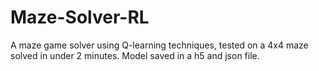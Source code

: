 # Maze-Solver-RL
A maze game solver using Q-learning techniques, tested on a 4x4 maze solved in under 2 minutes. Model saved in a h5 and json file.
